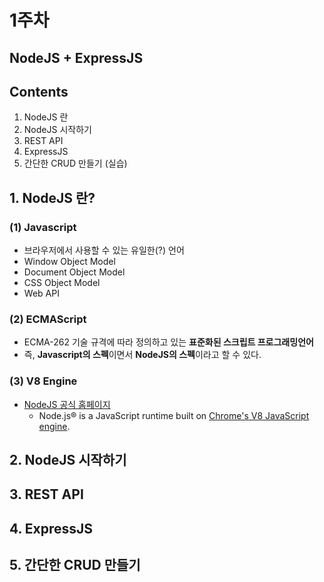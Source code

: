 # 1주차

## NodeJS + ExpressJS


## Contents

1. NodeJS 란
2. NodeJS 시작하기
3. REST API
4. ExpressJS
5. 간단한 CRUD 만들기 (실습)


## 1. NodeJS 란?

### (1) Javascript

- 브라우저에서 사용할 수 있는 유일한(?) 언어
- Window Object Model
- Document Object Model
- CSS Object Model
- Web API


### (2) ECMAScript

- ECMA-262 기술 규격에 따라 정의하고 있는 **표준화된 스크립트 프로그래밍언어**
- 즉, **Javascript의 스펙**이면서 **NodeJS의 스펙**이라고 할 수 있다.

### (3) V8 Engine

- [NodeJS 공식 홈페이지](https://nodejs.org/en/)
  - Node.js® is a JavaScript runtime built on [Chrome's V8 JavaScript engine](https://v8.dev/).

## 2. NodeJS 시작하기

## 3. REST API

## 4. ExpressJS

## 5. 간단한 CRUD 만들기